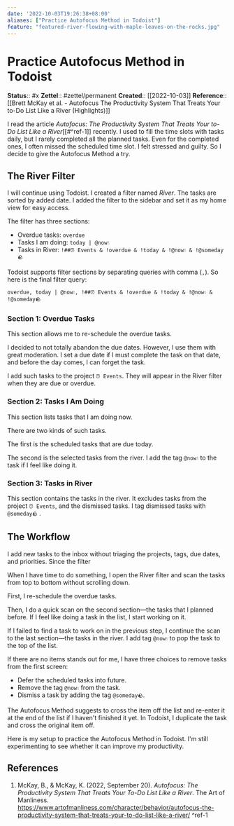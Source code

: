 ```yaml
---
date: '2022-10-03T19:26:38+08:00'
aliases: ["Practice Autofocus Method in Todoist"]
feature: "featured-river-flowing-with-maple-leaves-on-the-rocks.jpg"
---
```

# Practice Autofocus Method in Todoist

**Status**:: #x
**Zettel**:: #zettel/permanent
**Created**:: [[2022-10-03]]
**Reference**:: [[Brett McKay et al. - Autofocus The Productivity System That Treats Your to-Do List Like a River (Highlights)]]

I read the article *Autofocus: The Productivity System That Treats Your to-Do List Like a River*[[#^ref-1]] recently. I used to fill the time slots with tasks daily, but I rarely completed all the planned tasks. Even for the completed ones, I often missed the scheduled time slot. I felt stressed and guilty. So I decide to give the Autofocus Method a try.

<!--more-->

## The River Filter

I will continue using Todoist. I created a filter named *River*. The tasks are sorted by added date. I added the filter to the sidebar and set it as my home view for easy access.

The filter has three sections:

- Overdue tasks: `overdue`
- Tasks I am doing: `today | @now💧`
- Tasks in River: `!##⏰ Events & !overdue & !today & !@now💧 & !@someday🪨`

Todoist supports filter sections by separating queries with comma (`,`). So here is the final filter query:

```
overdue, today | @now💧, !##⏰ Events & !overdue & !today & !@now💧 & !@someday🪨
```

### Section 1: Overdue Tasks

This section allows me to re-schedule the overdue tasks.

I decided to not totally abandon the due dates. However, I use them with great moderation. I set a due date if I must complete the task on that date, and before the day comes, I can forget the task.

I add such tasks to the project `⏰ Events`. They will appear in the River filter when they are due or overdue.

### Section 2: Tasks I Am Doing

This section lists tasks that I am doing now.

There are two kinds of such tasks.

The first is the scheduled tasks that are due today.

The second is the selected tasks from the river. I add the tag `@now💧` to the task if I feel like doing it.

### Section 3: Tasks in River

This section contains the tasks in the river. It excludes tasks from the project `⏰ Events`, and the dismissed tasks. I tag dismissed tasks with `@someday🪨` .

## The Workflow

I add new tasks to the inbox without triaging the projects, tags, due dates, and priorities. Since the filter

When I have time to do something, I open the River filter and scan the tasks from top to bottom without scrolling down.

First, I re-schedule the overdue tasks.

Then, I do a quick scan on the second section—the tasks that I planned before. If I feel like doing a task in the list, I start working on it.

If I failed to find a task to work on in the previous step, I continue the scan to the last section—the tasks in the river. I add tag `@now💧` to pop the task to the top of the list.

If there are no items stands out for me, I have three choices to remove tasks from the first screen:

- Defer the scheduled tasks into future.
- Remove the tag `@now💧` from the task.
- Dismiss a task by adding the tag `@someday🪨`.

The Autofocus Method suggests to cross the item off the list and re-enter it at the end of the list if I haven't finished it yet. In Todoist, I duplicate the task and cross the original item off.

Here is my setup to practice the Autofocus Method in Todoist. I'm still experimenting to see whether it can improve my productivity.

## References

1. McKay, B., & McKay, K. (2022, September 20). *Autofocus: The Productivity System That Treats Your To-Do List Like a River*. The Art of Manliness. <https://www.artofmanliness.com/character/behavior/autofocus-the-productivity-system-that-treats-your-to-do-list-like-a-river/> ^ref-1
